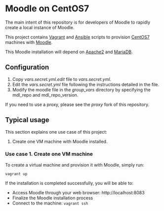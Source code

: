# Moodle on CentOS7

The main intent of this repository is for developers of Moodle to rapidly create a local instance of Moodle. 

This project contains [Vagrant](https://www.vagrantup.com/) and [Ansible](http://www.ansible.com/) scripts to provision [CentOS7](https://www.centos.org/) machines with [Moodle](https://moodle.org/). 

This Moodle installation will depend on [Apache2](http://httpd.apache.org/) and [MariaDB](https://mariadb.org/).

## Configuration

1. Copy _vars.secret.yml.edit_ file to  _vars.secret.yml_.
2. Edit the _vars.secret.yml_ file following the instructions detailed in the file.
3. Modify the moodle file in the _group\_vars_ directory by specifying the mdl_repo and mdl_repo_version.

If you need to use a proxy, please see the _proxy_ fork of this repository.

## Typical usage

This section explains one use case of this project:

 1. Create one VM machine with Moodle installed.

### Use case 1. Create one VM machine

To create a virtual machine and provision it with Moodle, simply run:

    vagrant up

If the installation is completed successfully, you will be able to:

 * Access Moodle through your web browser: http://localhost:8083
 * Finalize the Moodle installation process
 * Connect to the machine: ```vagrant ssh```
